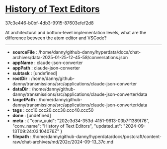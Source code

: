 # [History of Text Editors](https://claude.ai/chat/202c3d34-353d-4151-9613-03b7f1389f76)

37c3e446-b0bf-4db3-9915-87603efef2d8

At architectural and bottom-level implementation levels, what are the difference between the atom editor and VSCode?

---

* **sourceFile** : /home/danny/github-danny/hyperdata/docs/chat-archives/data-2025-01-25-12-45-58/conversations.json
* **appName** : claude-json-converter
* **appPath** : claude-json-converter
* **subtask** : [undefined]
* **rootDir** : /home/danny/github-danny/transmissions/src/applications/claude-json-converter
* **dataDir** : /home/danny/github-danny/transmissions/src/applications/claude-json-converter/data
* **targetPath** : /home/danny/github-danny/transmissions/src/applications/claude-json-converter/data
* **tags** : ccc10.ccc20.ccc30.ccc40.ccc50
* **done** : [undefined]
* **meta** : {
  "conv_uuid": "202c3d34-353d-4151-9613-03b7f1389f76",
  "conv_name": "History of Text Editors",
  "updated_at": "2024-09-13T09:24:03.104076Z"
}
* **filepath** : /home/danny/github-danny/hyperdata/docs/postcraft/content-raw/chat-archives/md/202c/2024-09-13_37c.md